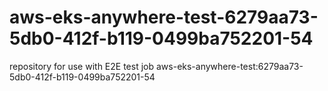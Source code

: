 # aws-eks-anywhere-test-6279aa73-5db0-412f-b119-0499ba752201-54
repository for use with E2E test job aws-eks-anywhere-test:6279aa73-5db0-412f-b119-0499ba752201-54
